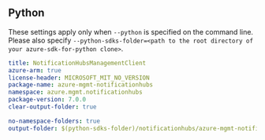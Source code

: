 ## Python

These settings apply only when `--python` is specified on the command line.
Please also specify `--python-sdks-folder=<path to the root directory of your azure-sdk-for-python clone>`.


``` yaml $(python)
title: NotificationHubsManagementClient
azure-arm: true
license-header: MICROSOFT_MIT_NO_VERSION
package-name: azure-mgmt-notificationhubs
namespace: azure.mgmt.notificationhubs
package-version: 7.0.0
clear-output-folder: true
```

``` yaml $(python)
no-namespace-folders: true
output-folder: $(python-sdks-folder)/notificationhubs/azure-mgmt-notificationhubs/azure/mgmt/notificationhubs
```
